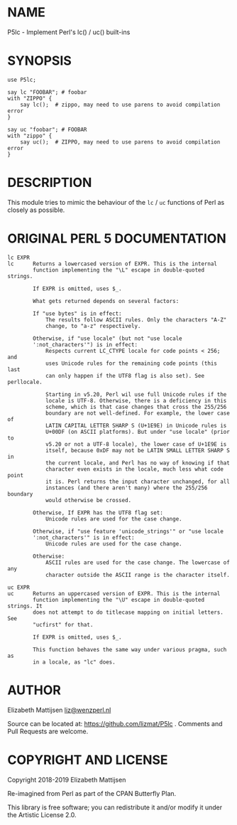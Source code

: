 NAME
====

P5lc - Implement Perl's lc() / uc() built-ins

SYNOPSIS
========

    use P5lc;

    say lc "FOOBAR"; # foobar
    with "ZIPPO" {
        say lc();  # zippo, may need to use parens to avoid compilation error
    }

    say uc "foobar"; # FOOBAR
    with "zippo" {
        say uc();  # ZIPPO, may need to use parens to avoid compilation error
    }

DESCRIPTION
===========

This module tries to mimic the behaviour of the `lc` / `uc` functions of Perl as closely as possible.

ORIGINAL PERL 5 DOCUMENTATION
=============================

    lc EXPR
    lc      Returns a lowercased version of EXPR. This is the internal
            function implementing the "\L" escape in double-quoted strings.

            If EXPR is omitted, uses $_.

            What gets returned depends on several factors:

            If "use bytes" is in effect:
                The results follow ASCII rules. Only the characters "A-Z"
                change, to "a-z" respectively.

            Otherwise, if "use locale" (but not "use locale
            ':not_characters'") is in effect:
                Respects current LC_CTYPE locale for code points < 256; and
                uses Unicode rules for the remaining code points (this last
                can only happen if the UTF8 flag is also set). See perllocale.

                Starting in v5.20, Perl wil use full Unicode rules if the
                locale is UTF-8. Otherwise, there is a deficiency in this
                scheme, which is that case changes that cross the 255/256
                boundary are not well-defined. For example, the lower case of
                LATIN CAPITAL LETTER SHARP S (U+1E9E) in Unicode rules is
                U+00DF (on ASCII platforms). But under "use locale" (prior to
                v5.20 or not a UTF-8 locale), the lower case of U+1E9E is
                itself, because 0xDF may not be LATIN SMALL LETTER SHARP S in
                the current locale, and Perl has no way of knowing if that
                character even exists in the locale, much less what code point
                it is. Perl returns the input character unchanged, for all
                instances (and there aren't many) where the 255/256 boundary
                would otherwise be crossed.

            Otherwise, If EXPR has the UTF8 flag set:
                Unicode rules are used for the case change.

            Otherwise, if "use feature 'unicode_strings'" or "use locale
            ':not_characters'" is in effect:
                Unicode rules are used for the case change.

            Otherwise:
                ASCII rules are used for the case change. The lowercase of any
                character outside the ASCII range is the character itself.

    uc EXPR
    uc      Returns an uppercased version of EXPR. This is the internal
            function implementing the "\U" escape in double-quoted strings. It
            does not attempt to do titlecase mapping on initial letters. See
            "ucfirst" for that.

            If EXPR is omitted, uses $_.

            This function behaves the same way under various pragma, such as
            in a locale, as "lc" does.

AUTHOR
======

Elizabeth Mattijsen <liz@wenzperl.nl>

Source can be located at: https://github.com/lizmat/P5lc . Comments and Pull Requests are welcome.

COPYRIGHT AND LICENSE
=====================

Copyright 2018-2019 Elizabeth Mattijsen

Re-imagined from Perl as part of the CPAN Butterfly Plan.

This library is free software; you can redistribute it and/or modify it under the Artistic License 2.0.

